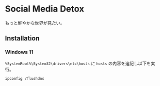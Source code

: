 # Social Media Detox

もっと鮮やかな世界が見たい。

## Installation

### Windows 11

`%SystemRoot%\System32\drivers\etc\hosts` に `hosts` の内容を追記し以下を実行。

```
ipconfig /flushdns
```
